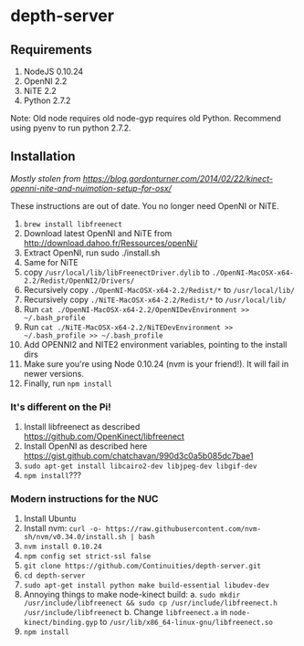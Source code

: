 # depth-server
## Requirements
1. NodeJS 0.10.24
2. OpenNI 2.2
3. NiTE 2.2
4. Python 2.7.2

Note: Old node requires old node-gyp requires old Python. Recommend using pyenv to run python 2.7.2.

## Installation
_Mostly stolen from https://blog.gordonturner.com/2014/02/22/kinect-openni-nite-and-nuimotion-setup-for-osx/_

These instructions are out of date. You no longer need OpenNI or NiTE.

1. `brew install libfreenect`
2. Download latest OpenNI and NiTE from http://download.dahoo.fr/Ressources/openNi/
3. Extract OpenNI, run sudo ./install.sh
4. Same for NiTE
5. copy `/usr/local/lib/libFreenectDriver.dylib` to `./OpenNI-MacOSX-x64-2.2/Redist/OpenNI2/Drivers/`
6. Recursively copy `./OpenNI-MacOSX-x64-2.2/Redist/*` to `/usr/local/lib/`
7. Recursively copy `./NiTE-MacOSX-x64-2.2/Redist/*` to `/usr/local/lib/`
8. Run `cat ./OpenNI-MacOSX-x64-2.2/OpenNIDevEnvironment >> ~/.bash_profile`
9. Run `cat ./NiTE-MacOSX-x64-2.2/NiTEDevEnvironment >> ~/.bash_profile >> ~/.bash_profile`
10. Add OPENNI2 and NITE2 environment variables, pointing to the install dirs
11. Make sure you're using Node 0.10.24 (nvm is your friend!). It will fail in newer versions.
12. Finally, run `npm install` 

### It's different on the Pi!
1. Install libfreenect as described https://github.com/OpenKinect/libfreenect
2. Install OpenNI as described here https://gist.github.com/chatchavan/990d3c0a5b085dc7bae1
3. `sudo apt-get install libcairo2-dev libjpeg-dev libgif-dev`
4. `npm install`???

### Modern instructions for the NUC
1. Install Ubuntu
2. Install nvm: `curl -o- https://raw.githubusercontent.com/nvm-sh/nvm/v0.34.0/install.sh | bash`
3. `nvm install 0.10.24`
4. `npm config set strict-ssl false`
5. `git clone https://github.com/Continuities/depth-server.git`
6. `cd depth-server`
7. `sudo apt-get install python make build-essential libudev-dev`
8. Annoying things to make node-kinect build:
    a. `sudo mkdir /usr/include/libfreenect && sudo cp /usr/include/libfreenect.h /usr/include/libfreenect`
    b. Change `libfreenect.a` in `node-kinect/binding.gyp` to `/usr/lib/x86_64-linux-gnu/libfreenect.so`
9. `npm install`
